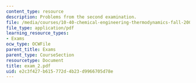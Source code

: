 ```yaml
---
content_type: resource
description: Problems from the second examination.
file: /media/courses/10-40-chemical-engineering-thermodynamics-fall-2003/e2c3f427b615772d4b23d9966705d78e_exam_2.pdf
file_type: application/pdf
learning_resource_types:
- Exams
ocw_type: OCWFile
parent_title: Exams
parent_type: CourseSection
resourcetype: Document
title: exam_2.pdf
uid: e2c3f427-b615-772d-4b23-d9966705d78e
---
```

